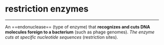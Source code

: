 # restriction enzymes
---
An ==endonuclease== (type of enzyme) that **recognizes and cuts DNA molecules foreign to a bacterium** (such as phage genomes). *The enzyme cuts at specific nucleotide sequences* (restriction sites).